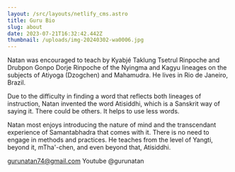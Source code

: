 ```yaml
---
layout: /src/layouts/netlify_cms.astro
title: Guru Bio
slug: about
date: 2023-07-21T16:32:42.442Z
thumbnail: /uploads/img-20240302-wa0006.jpg
---
```

Natan was encouraged to teach by Kyabjé Taklung Tsetrul Rinpoche and Drubpon Gonpo Dorje Rinpoche of the Nyingma and Kagyu lineages on the subjects of Atiyoga (Dzogchen) and Mahamudra. He lives in Rio de Janeiro, Brazil.

Due to the difficulty in finding a word that reflects both lineages of instruction, Natan invented the word Atisiddhi, which is a Sanskrit way of saying it. There could be others. It helps to use less words.

Natan most enjoys introducing the nature of mind and the transcendant experience of Samantabhadra that comes with it. There is no need to engage in methods and practices. He teaches from the level of Yangti, beyond it, mTha'-chen, and even beyond that, Atisiddhi.

<gurunatan74@gmail.com>
Youtube @gurunatan